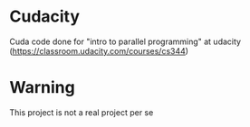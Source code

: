 # Cudacity
Cuda code done for "intro to parallel programming" at udacity (https://classroom.udacity.com/courses/cs344)

# Warning
This project is not a real project per se
